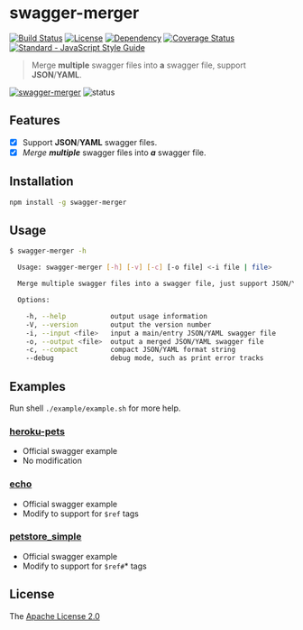 # swagger-merger
[![Build Status](https://travis-ci.org/WindomZ/swagger-merger.svg?branch=master)](https://travis-ci.org/WindomZ/swagger-merger)
[![License](https://img.shields.io/badge/license-Apache-green.svg)](https://www.apache.org/licenses/LICENSE-2.0.html)
[![Dependency](https://david-dm.org/WindomZ/swagger-merger.svg)](https://david-dm.org/WindomZ/swagger-merger)
[![Coverage Status](https://coveralls.io/repos/github/WindomZ/swagger-merger/badge.svg?branch=master)](https://coveralls.io/github/WindomZ/swagger-merger?branch=master)
[![Standard - JavaScript Style Guide](https://img.shields.io/badge/code_style-standard-brightgreen.svg)](https://standardjs.com/)

> Merge **multiple** swagger files into **a** swagger file, support **JSON**/**YAML**.

[![swagger-merger](https://img.shields.io/npm/v/swagger-merger.svg)](https://www.npmjs.com/package/swagger-merger)
![status](https://img.shields.io/badge/status-stable-green.svg)

## Features

- [x] Support **JSON**/**YAML** swagger files.
- [x] *Merge* ***multiple*** swagger files into ***a*** swagger file.

## Installation

```bash
npm install -g swagger-merger
```

## Usage

```bash
$ swagger-merger -h

  Usage: swagger-merger [-h] [-v] [-c] [-o file] <-i file | file>

  Merge multiple swagger files into a swagger file, just support JSON/YAML.

  Options:

    -h, --help           output usage information
    -V, --version        output the version number
    -i, --input <file>   input a main/entry JSON/YAML swagger file
    -o, --output <file>  output a merged JSON/YAML swagger file
    -c, --compact        compact JSON/YAML format string
    --debug              debug mode, such as print error tracks
```

## Examples

Run shell `./example/example.sh` for more help.

### [heroku-pets](https://github.com/WindomZ/swagger-merger/tree/master/example/heroku-pets)

- Official swagger example
- No modification

### [echo](https://github.com/WindomZ/swagger-merger/tree/master/example/echo)

- Official swagger example
- Modify to support for `$ref` tags

### [petstore_simple](https://github.com/WindomZ/swagger-merger/tree/master/example/petstore_simple)

- Official swagger example
- Modify to support for `$ref#`* tags

## License

The [Apache License 2.0](https://github.com/WindomZ/swagger-merger/blob/master/LICENSE)
